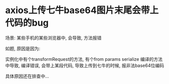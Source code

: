# axios上传七牛base64图片末尾会带上代码的bug

场景: 某些手机的某些浏览器中, 会导致, 方法报错

如题, 原因是因为:

实例化中有个transformRequest的方法, 有个from params serialize 编译的方法中导致, 编译错误, 会带上某段代码,
导致上传到七牛的时候, 报非法base64位编码

具体原因还在排查中...
